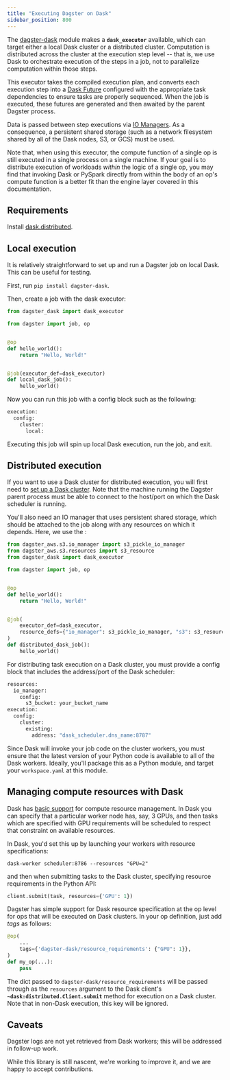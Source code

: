 ```yaml
---
title: "Executing Dagster on Dask"
sidebar_position: 800
---
```


The [dagster-dask](https://github.com/dagster-io/dagster/tree/master/python_modules/libraries/dagster-dask) module makes a **`dask_executor`** available, which can target either a local Dask cluster or a distributed cluster. Computation is distributed across the cluster at the execution step level -- that is, we use Dask to orchestrate execution of the steps in a job, not to parallelize computation within those steps.

This executor takes the compiled execution plan, and converts each execution step into a [Dask Future](https://docs.dask.org/en/latest/futures.html) configured with the appropriate task dependencies to ensure tasks are properly sequenced. When the job is executed, these futures are generated and then awaited by the parent Dagster process.

Data is passed between step executions via [IO Managers](/concepts/io-management/io-managers). As a consequence, a persistent shared storage (such as a network filesystem shared by all of the Dask nodes, S3, or GCS) must be used.

Note that, when using this executor, the compute function of a single op is still executed in a single process on a single machine. If your goal is to distribute execution of workloads _within_ the logic of a single op, you may find that invoking Dask or PySpark directly from within the body of an op's compute function is a better fit than the engine layer covered in this documentation.

## Requirements

Install [dask.distributed](https://distributed.readthedocs.io/en/latest/install.html).

## Local execution

It is relatively straightforward to set up and run a Dagster job on local Dask. This can be useful for testing.

First, run `pip install dagster-dask`.

Then, create a job with the dask executor:

```python file=/deploying/dask_hello_world.py startafter=start_local_job_marker endbefore=end_local_job_marker
from dagster_dask import dask_executor

from dagster import job, op


@op
def hello_world():
    return "Hello, World!"


@job(executor_def=dask_executor)
def local_dask_job():
    hello_world()
```

Now you can run this job with a config block such as the following:

```python file=/deploying/dask_hello_world.yaml
execution:
  config:
    cluster:
      local:
```

Executing this job will spin up local Dask execution, run the job, and exit.

## Distributed execution

If you want to use a Dask cluster for distributed execution, you will first need to [set up a Dask cluster](https://distributed.readthedocs.io/en/latest/quickstart.html#setup-dask-distributed-the-hard-way). Note that the machine running the Dagster parent process must be able to connect to the host/port on which the Dask scheduler is running.

You'll also need an IO manager that uses persistent shared storage, which should be attached to the job along with any resources on which it depends. Here, we use the <PyObject module="dagster_aws.s3" object="s3_pickle_io_manager"/>:

```python file=/deploying/dask_hello_world_distributed.py startafter=start_distributed_job_marker endbefore=end_distributed_job_marker
from dagster_aws.s3.io_manager import s3_pickle_io_manager
from dagster_aws.s3.resources import s3_resource
from dagster_dask import dask_executor

from dagster import job, op


@op
def hello_world():
    return "Hello, World!"


@job(
    executor_def=dask_executor,
    resource_defs={"io_manager": s3_pickle_io_manager, "s3": s3_resource},
)
def distributed_dask_job():
    hello_world()
```

For distributing task execution on a Dask cluster, you must provide a config block that includes the address/port of the Dask scheduler:

```python file=/deploying/dask_remote.yaml
resources:
  io_manager:
    config:
      s3_bucket: your_bucket_name
execution:
  config:
    cluster:
      existing:
        address: "dask_scheduler.dns_name:8787"
```

Since Dask will invoke your job code on the cluster workers, you must ensure that the latest version of your Python code is available to all of the Dask workers. Ideally, you'll package this as a Python module, and target your `workspace.yaml` at this module.

## Managing compute resources with Dask

Dask has [basic support](https://distributed.dask.org/en/latest/resources.html) for compute resource management. In Dask you can specify that a particular worker node has, say, 3 GPUs, and then tasks which are specified with GPU requirements will be scheduled to respect that constraint on available resources.

In Dask, you'd set this up by launching your workers with resource specifications:

```shell
dask-worker scheduler:8786 --resources "GPU=2"
```

and then when submitting tasks to the Dask cluster, specifying resource requirements in the Python API:

```python
client.submit(task, resources={'GPU': 1})
```

Dagster has simple support for Dask resource specification at the op level for ops that will be executed on Dask clusters. In your op definition, just add _tags_ as follows:

```python
@op(
    ...
    tags={'dagster-dask/resource_requirements': {"GPU": 1}},
)
def my_op(...):
    pass
```

The dict passed to `dagster-dask/resource_requirements` will be passed through as the `resources` argument to the Dask client's **`~dask:distributed.Client.submit`** method for execution on a Dask cluster. Note that in non-Dask execution, this key will be ignored.

## Caveats

Dagster logs are not yet retrieved from Dask workers; this will be addressed in follow-up work.

While this library is still nascent, we're working to improve it, and we are happy to accept contributions.
